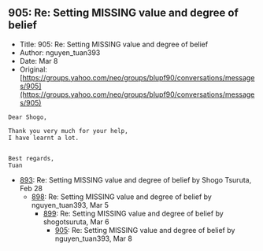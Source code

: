 ## 905: Re: Setting MISSING value and degree of belief

- Title: 905: Re: Setting MISSING value and degree of belief
- Author: nguyen_tuan393
- Date: Mar 8
- Original: [https://groups.yahoo.com/neo/groups/blupf90/conversations/messages/905](https://groups.yahoo.com/neo/groups/blupf90/conversations/messages/905)

```
Dear Shogo,

Thank you very much for your help,
I have learnt a lot.


Best regards,
Tuan
```

- [893](0893.md): Re: Setting MISSING value and degree of belief by Shogo Tsuruta, Feb 28
    - [898](0898.md): Re: Setting MISSING value and degree of belief by nguyen_tuan393, Mar 5
        - [899](0899.md): Re: Setting MISSING value and degree of belief by shogotsuruta, Mar 6
            - [905](0905.md): Re: Setting MISSING value and degree of belief by nguyen_tuan393, Mar 8
